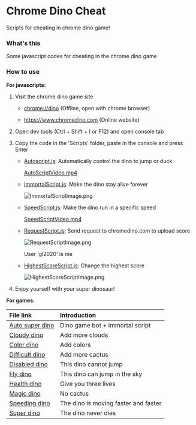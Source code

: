 # Chrome Dino Cheat

Scripts for cheating in chrome dino game! 

### What's this

Some javascript codes for cheating in the chrome dino game

### How to use

<b>For javascripts: </b>

1. Visit the chrome dino game site

    - <chrome://dino> (Offline, open with chrome browser)

    - <https://www.chromedino.com> (Online website)

2. Open dev tools (Ctrl + Shift + I or F12) and open console tab

3. Copy the code in the 'Scripts' folder, paste in the console and press Enter

    - [Autoscript.js](https://github.com/georgel2020/ChromeDinoScript/blob/main/Scripts/AutoScript.js): Automatically control the dino to jump or duck

        [AutoScriptVideo.mp4](https://github.com/georgel2020/ChromeDinoScript/blob/main/Resources/AutoScriptVideo.mp4)
    
    - [ImmortalScript.js](https://github.com/georgel2020/ChromeDinoScript/blob/main/Scripts/ImmortalScript.js): Make the dino stay alive forever

        ![ImmortalScriptImage.png](https://user-images.githubusercontent.com/86717650/191897818-332f5e81-41fb-43f3-89b1-1bcf1ea81cff.png)

    - [SpeedScript.js](https://github.com/georgel2020/ChromeDinoScript/blob/main/Scripts/SpeedScript.js): Make the dino run in a specific speed

        [SpeedScriptVideo.mp4](https://github.com/georgel2020/ChromeDinoScript/blob/main/Resources/SpeedScriptVideo.mp4)
    
    - [RequestScript.js](https://github.com/georgel2020/ChromeDinoScript/blob/main/Scripts/RequestScript.js): Send request to chromedino.com to upload score

        ![RequestScriptImage.png](https://user-images.githubusercontent.com/86717650/191897448-70f2f406-e599-4137-8008-fb3b54ff0c8e.png)
        
        User 'gl2020' is me
    
    - [HighestScoreScript.js](https://github.com/georgel2020/ChromeDinoScript/blob/main/Scripts/HighestScoreScript.js): Change the highest score

        ![HighestScoreScriptImage.png](https://user-images.githubusercontent.com/86717650/191897154-7b77074c-bc2e-4e0c-a166-664e8fe794d1.png)

4. Enjoy yourself with your super dinosaur! 

<b>For games: </b>

|File link|Introduction|
|:---|:---|
|[Auto super dino](https://github.com/georgel2020/ChromeDinoScript/blob/main/Games/Auto%20super%20dino.html)|Dino game bot + immortal script|
|[Cloudy dino](https://github.com/georgel2020/ChromeDinoScript/blob/main/Games/Cloudy%20dino.html)|Add more clouds|
|[Color dino](https://github.com/georgel2020/ChromeDinoScript/blob/main/Games/Color%20dino.html)|Add colors|
|[Difficult dino](https://github.com/georgel2020/ChromeDinoScript/blob/main/Games/Difficult%20dino.html)|Add more cactus|
|[Disabled dino](https://github.com/georgel2020/ChromeDinoScript/blob/main/Games/Disabled%20dino.html)|This dino cannot jump|
|[Fly dino](https://github.com/georgel2020/ChromeDinoScript/blob/main/Games/Fly%20dino.html)|This dino can jump in the sky|
|[Health dino](https://github.com/georgel2020/ChromeDinoScript/blob/main/Games/Health%20dino.html)|Give you three lives|
|[Magic dino](https://github.com/georgel2020/ChromeDinoScript/blob/main/Games/Magic%20dino.html)|No cactus|
|[Speeding dino](https://github.com/georgel2020/ChromeDinoScript/blob/main/Games/Speeding%20dino.html)|The dino is moving faster and faster|
|[Super dino](https://github.com/georgel2020/ChromeDinoScript/blob/main/Games/Super%20dino.html)|The dino never dies|
